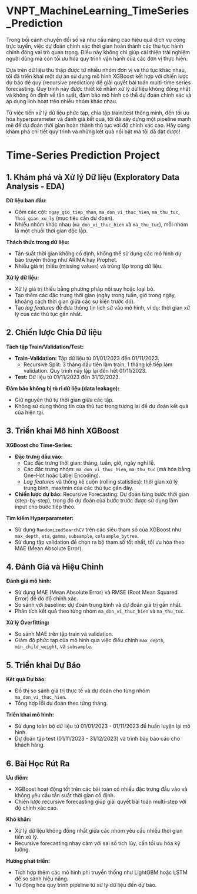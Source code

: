 # VNPT_MachineLearning_TimeSeries_Prediction

Trong bối cảnh chuyển đổi số và nhu cầu nâng cao hiệu quả dịch vụ công trực tuyến, việc dự đoán chính xác thời gian hoàn thành các thủ tục hành chính đóng vai trò quan trọng. Điều này không chỉ giúp cải thiện trải nghiệm người dùng mà còn tối ưu hóa quy trình vận hành của các đơn vị thực hiện.

Dựa trên dữ liệu thu thập được từ nhiều nhóm đơn vị và thủ tục khác nhau, tôi đã triển khai một dự án sử dụng mô hình XGBoost kết hợp với chiến lược dự báo đệ quy (recursive prediction) để giải quyết bài toán multi-time series forecasting. Quy trình này được thiết kế nhằm xử lý dữ liệu không đồng nhất và không ổn định về tần suất, đảm bảo mô hình có thể dự đoán chính xác và áp dụng linh hoạt trên nhiều nhóm khác nhau.

Từ việc tiền xử lý dữ liệu phức tạp, chia tập train/test thông minh, đến tối ưu hóa hyperparameter và đánh giá kết quả, tôi đã xây dựng một pipeline mạnh mẽ để dự đoán thời gian hoàn thành thủ tục với độ chính xác cao. Hãy cùng khám phá chi tiết quy trình và những kết quả nổi bật mà tôi đã đạt được!


<body>
    <h1>Time-Series Prediction Project</h1>
    <h2>1. Khám phá và Xử lý Dữ liệu (Exploratory Data Analysis - EDA)</h2>
    <p><b>Dữ liệu ban đầu:</b></p>
    <ul>
        <li>Gồm các cột: <code>ngay_gio_tiep_nhan</code>, <code>ma_don_vi_thuc_hien</code>, <code>ma_thu_tuc</code>, <code>Thoi_gian_xu_ly</code> (mục tiêu cần dự đoán).</li>
        <li>Nhiều nhóm khác nhau (<code>ma_don_vi_thuc_hien</code> và <code>ma_thu_tuc</code>), mỗi nhóm là một chuỗi thời gian độc lập.</li>
    </ul>
    <p><b>Thách thức trong dữ liệu:</b></p>
    <ul>
        <li>Tần suất thời gian không cố định, không thể sử dụng các mô hình dự báo truyền thống như ARIMA hay Prophet.</li>
        <li>Nhiều giá trị thiếu (missing values) và trùng lặp trong dữ liệu.</li>
    </ul>
    <p><b>Xử lý dữ liệu:</b></p>
    <ul>
        <li>Xử lý giá trị thiếu bằng phương pháp nội suy hoặc loại bỏ.</li>
        <li>Tạo thêm các đặc trưng thời gian (ngày trong tuần, giờ trong ngày, khoảng cách thời gian giữa các sự kiện trước đó).</li>
        <li>Tạo <i>lag features</i> để đưa thông tin lịch sử vào mô hình, ví dụ: thời gian xử lý của các thủ tục gần nhất.</li>
    </ul>
    <h2>2. Chiến lược Chia Dữ liệu</h2>
    <p><b>Tách tập Train/Validation/Test:</b></p>
    <ul>
        <li><b>Train-Validation:</b> Tập dữ liệu từ 01/01/2023 đến 01/11/2023.
            <ul>
                <li>Recursive Split: 3 tháng đầu tiên làm train, 1 tháng kế tiếp làm validation. Quy trình này lặp lại đến hết 01/11/2023.</li>
            </ul>
        </li>
        <li><b>Test:</b> Dữ liệu từ 01/11/2023 đến 31/12/2023.</li>
    </ul>
    <p><b>Đảm bảo không bị rò rỉ dữ liệu (data leakage):</b></p>
    <ul>
        <li>Giữ nguyên thứ tự thời gian giữa các tập.</li>
        <li>Không sử dụng thông tin của thủ tục trong tương lai để dự đoán kết quả của hiện tại.</li>
    </ul>
    <h2>3. Triển khai Mô hình XGBoost</h2>
    <p><b>XGBoost cho Time-Series:</b></p>
    <ul>
        <li><b>Đặc trưng đầu vào:</b>
            <ul>
                <li>Các đặc trưng thời gian: tháng, tuần, giờ, ngày nghỉ lễ.</li>
                <li>Các đặc trưng nhóm: <code>ma_don_vi_thuc_hien</code>, <code>ma_thu_tuc</code> (mã hóa bằng One-Hot hoặc Label Encoding).</li>
                <li><i>Lag features</i> và thống kê cuộn (rolling statistics): thời gian xử lý trung bình, max/min của các thủ tục gần đây.</li>
            </ul>
        </li>
        <li><b>Chiến lược dự báo:</b> Recursive Forecasting: Dự đoán từng bước thời gian (step-by-step), trong đó dự đoán của bước trước được sử dụng làm input cho bước tiếp theo.</li>
    </ul>
    <p><b>Tìm kiếm Hyperparameter:</b></p>
    <ul>
        <li>Sử dụng <code>RandomizedSearchCV</code> trên các siêu tham số của XGBoost như <code>max_depth</code>, <code>eta</code>, <code>gamma</code>, <code>subsample</code>, <code>colsample_bytree</code>.</li>
        <li>Sử dụng tập validation để chọn ra bộ tham số tốt nhất, tối ưu hóa theo MAE (Mean Absolute Error).</li>
    </ul>
    <h2>4. Đánh Giá và Hiệu Chỉnh</h2>
    <p><b>Đánh giá mô hình:</b></p>
    <ul>
        <li>Sử dụng MAE (Mean Absolute Error) và RMSE (Root Mean Squared Error) để đo độ chính xác.</li>
        <li>So sánh với baseline: dự đoán trung bình và dự đoán giá trị gần nhất.</li>
        <li>Phân tích kết quả theo từng nhóm <code>ma_don_vi_thuc_hien</code> và <code>ma_thu_tuc</code>.</li>
    </ul>
    <p><b>Xử lý Overfitting:</b></p>
    <ul>
        <li>So sánh MAE trên tập train và validation.</li>
        <li>Giảm độ phức tạp của mô hình qua việc điều chỉnh <code>max_depth</code>, <code>min_child_weight</code>, và <code>subsample</code>.</li>
    </ul>
    <h2>5. Triển khai Dự Báo</h2>
    <p><b>Kết quả Dự báo:</b></p>
    <ul>
        <li>Đồ thị so sánh giá trị thực tế và dự đoán cho từng nhóm <code>ma_don_vi_thuc_hien</code>.</li>
        <li>Tổng hợp lỗi dự đoán theo từng tháng.</li>
    </ul>
    <p><b>Triển khai mô hình:</b></p>
    <ul>
        <li>Sử dụng toàn bộ dữ liệu từ 01/01/2023 - 01/11/2023 để huấn luyện lại mô hình.</li>
        <li>Dự đoán tập test (01/11/2023 - 31/12/2023) và trình bày báo cáo cho khách hàng.</li>
    </ul>
    <h2>6. Bài Học Rút Ra</h2>
    <p><b>Ưu điểm:</b></p>
    <ul>
        <li>XGBoost hoạt động tốt trên các bài toán có nhiều đặc trưng đầu vào và không yêu cầu tần suất thời gian cố định.</li>
        <li>Chiến lược recursive forecasting giúp giải quyết bài toán multi-step với độ chính xác cao.</li>
    </ul>
    <p><b>Khó khăn:</b></p>
    <ul>
        <li>Xử lý dữ liệu không đồng nhất giữa các nhóm yêu cầu nhiều thời gian tiền xử lý.</li>
        <li>Recursive forecasting nhạy cảm với sai số tích lũy, cần tối ưu hóa kỹ lưỡng.</li>
    </ul>
    <p><b>Hướng phát triển:</b></p>
    <ul>
        <li>Tích hợp thêm các mô hình phi truyền thống như LightGBM hoặc LSTM để so sánh hiệu năng.</li>
        <li>Tự động hóa quy trình pipeline từ xử lý dữ liệu đến dự báo.</li>
    </ul>
</body>
</html>
